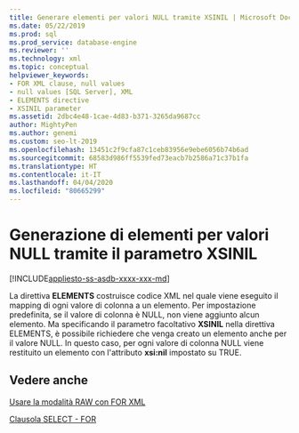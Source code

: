 ```yaml
---
title: Generare elementi per valori NULL tramite XSINIL | Microsoft Docs
ms.date: 05/22/2019
ms.prod: sql
ms.prod_service: database-engine
ms.reviewer: ''
ms.technology: xml
ms.topic: conceptual
helpviewer_keywords:
- FOR XML clause, null values
- null values [SQL Server], XML
- ELEMENTS directive
- XSINIL parameter
ms.assetid: 2dbc4e48-1cae-4d83-b371-3265da9687cc
author: MightyPen
ms.author: genemi
ms.custom: seo-lt-2019
ms.openlocfilehash: 13451c2f9cfa87c1ceb83956e9ebe6056b74b6ad
ms.sourcegitcommit: 68583d986ff5539fed73eacb7b2586a71c37b1fa
ms.translationtype: HT
ms.contentlocale: it-IT
ms.lasthandoff: 04/04/2020
ms.locfileid: "80665299"
---
```

# <a name="generate-elements-for-null-values-with-the-xsinil-parameter"></a>Generazione di elementi per valori NULL tramite il parametro XSINIL

[!INCLUDE[appliesto-ss-asdb-xxxx-xxx-md](../../includes/appliesto-ss-asdb-xxxx-xxx-md.md)]

La direttiva **ELEMENTS** costruisce codice XML nel quale viene eseguito il mapping di ogni valore di colonna a un elemento. Per impostazione predefinita, se il valore di colonna è NULL, non viene aggiunto alcun elemento. Ma specificando il parametro facoltativo **XSINIL** nella direttiva ELEMENTS, è possibile richiedere che venga creato un elemento anche per il valore NULL. In questo caso, per ogni valore di colonna NULL viene restituito un elemento con l'attributo **xsi:nil** impostato su TRUE.  
  
## <a name="see-also"></a>Vedere anche

[Usare la modalità RAW con FOR XML](../../relational-databases/xml/use-raw-mode-with-for-xml.md)

[Clausola SELECT - FOR](../../t-sql/queries/select-for-clause-transact-sql.md)
